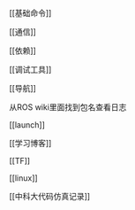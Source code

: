 [[基础命令]]

[[通信]]

[[依赖]]

[[调试工具]]

[[导航]]

从ROS wiki里面找到包名查看日志

[[launch]]

[[学习博客]]

[[TF]]

[[linux]]

[[中科大代码仿真记录]]